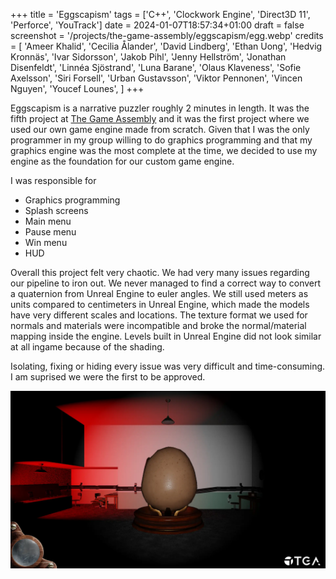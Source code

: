 +++
title = 'Eggscapism'
tags = ['C++', 'Clockwork Engine', 'Direct3D 11', 'Perforce', 'YouTrack']
date = 2024-01-07T18:57:34+01:00
draft = false
screenshot = '/projects/the-game-assembly/eggscapism/egg.webp'
credits = [
    'Ameer Khalid',
    'Cecilia Ålander',
    'David Lindberg',
    'Ethan Uong',
    'Hedvig Kronnäs',
    'Ivar Sidorsson',
    'Jakob Pihl',
    'Jenny Hellström',
    'Jonathan Disenfeldt',
    'Linnéa Sjöstrand',
    'Luna Barane',
    'Olaus Klaveness',
    'Sofie Axelsson',
    'Siri Forsell',
    'Urban Gustavsson',
    'Viktor Pennonen',
    'Vincen Nguyen',
    'Youcef Lounes',
]
+++

Eggscapism is a narrative puzzler roughly 2 minutes in length. It was the fifth project 
at [The Game Assembly](https://thegameassembly.com) and it was the first project where 
we used our own game engine made from scratch. Given that I was the only programmer 
in my group willing to do graphics programming and that my graphics engine was the most 
complete at the time, we decided to use my engine as the foundation for our custom game 
engine.

I was responsible for
* Graphics programming
* Splash screens
* Main menu
* Pause menu
* Win menu
* HUD

Overall this project felt very chaotic. We had very many issues regarding our pipeline to iron out.
We never managed to find a correct way to convert a quaternion from Unreal Engine to 
euler angles. We still used meters as units compared to centimeters in Unreal Engine, which
made the models have very different scales and locations. The texture format we used for
normals and materials were incompatible and broke the normal/material mapping inside the engine.
Levels built in Unreal Engine did not look similar at all ingame because of the shading.

Isolating, fixing or hiding every issue was very difficult and time-consuming. I am suprised we were
the first to be approved.

![Screenshot of the main room with a huge egg.](egg.webp)